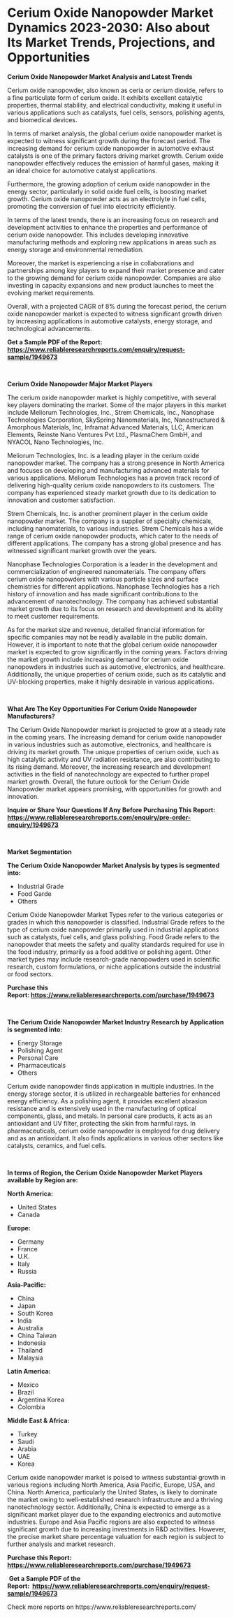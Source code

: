 <p><h1>Cerium Oxide Nanopowder Market Dynamics 2023-2030: Also about Its Market Trends, Projections, and Opportunities</h1></p><p><strong>Cerium Oxide Nanopowder Market Analysis and Latest Trends</strong></p>
<p><p>Cerium oxide nanopowder, also known as ceria or cerium dioxide, refers to a fine particulate form of cerium oxide. It exhibits excellent catalytic properties, thermal stability, and electrical conductivity, making it useful in various applications such as catalysts, fuel cells, sensors, polishing agents, and biomedical devices.</p><p>In terms of market analysis, the global cerium oxide nanopowder market is expected to witness significant growth during the forecast period. The increasing demand for cerium oxide nanopowder in automotive exhaust catalysts is one of the primary factors driving market growth. Cerium oxide nanopowder effectively reduces the emission of harmful gases, making it an ideal choice for automotive catalyst applications.</p><p>Furthermore, the growing adoption of cerium oxide nanopowder in the energy sector, particularly in solid oxide fuel cells, is boosting market growth. Cerium oxide nanopowder acts as an electrolyte in fuel cells, promoting the conversion of fuel into electricity efficiently.</p><p>In terms of the latest trends, there is an increasing focus on research and development activities to enhance the properties and performance of cerium oxide nanopowder. This includes developing innovative manufacturing methods and exploring new applications in areas such as energy storage and environmental remediation.</p><p>Moreover, the market is experiencing a rise in collaborations and partnerships among key players to expand their market presence and cater to the growing demand for cerium oxide nanopowder. Companies are also investing in capacity expansions and new product launches to meet the evolving market requirements.</p><p>Overall, with a projected CAGR of 8% during the forecast period, the cerium oxide nanopowder market is expected to witness significant growth driven by increasing applications in automotive catalysts, energy storage, and technological advancements.</p></p>
<p><strong>Get a Sample PDF of the Report:&nbsp; <a href="https://www.reliableresearchreports.com/enquiry/request-sample/1949673">https://www.reliableresearchreports.com/enquiry/request-sample/1949673</a></strong></p>
<p>&nbsp;</p>
<p><strong>Cerium Oxide Nanopowder Major Market Players</strong></p>
<p><p>The cerium oxide nanopowder market is highly competitive, with several key players dominating the market. Some of the major players in this market include Meliorum Technologies, Inc., Strem Chemicals, Inc., Nanophase Technologies Corporation, SkySpring Nanomaterials, Inc, Nanostructured & Amorphous Materials, Inc, Inframat Advanced Materials, LLC, American Elements, Reinste Nano Ventures Pvt Ltd., PlasmaChem GmbH, and NYACOL Nano Technologies, Inc. </p><p>Meliorum Technologies, Inc. is a leading player in the cerium oxide nanopowder market. The company has a strong presence in North America and focuses on developing and manufacturing advanced materials for various applications. Meliorum Technologies has a proven track record of delivering high-quality cerium oxide nanopowders to its customers. The company has experienced steady market growth due to its dedication to innovation and customer satisfaction.</p><p>Strem Chemicals, Inc. is another prominent player in the cerium oxide nanopowder market. The company is a supplier of specialty chemicals, including nanomaterials, to various industries. Strem Chemicals has a wide range of cerium oxide nanopowder products, which cater to the needs of different applications. The company has a strong global presence and has witnessed significant market growth over the years.</p><p>Nanophase Technologies Corporation is a leader in the development and commercialization of engineered nanomaterials. The company offers cerium oxide nanopowders with various particle sizes and surface chemistries for different applications. Nanophase Technologies has a rich history of innovation and has made significant contributions to the advancement of nanotechnology. The company has achieved substantial market growth due to its focus on research and development and its ability to meet customer requirements.</p><p>As for the market size and revenue, detailed financial information for specific companies may not be readily available in the public domain. However, it is important to note that the global cerium oxide nanopowder market is expected to grow significantly in the coming years. Factors driving the market growth include increasing demand for cerium oxide nanopowders in industries such as automotive, electronics, and healthcare. Additionally, the unique properties of cerium oxide, such as its catalytic and UV-blocking properties, make it highly desirable in various applications.</p></p>
<p>&nbsp;</p>
<p><strong>What Are The Key Opportunities For Cerium Oxide Nanopowder Manufacturers?</strong></p>
<p><p>The Cerium Oxide Nanopowder market is projected to grow at a steady rate in the coming years. The increasing demand for cerium oxide nanopowder in various industries such as automotive, electronics, and healthcare is driving its market growth. The unique properties of cerium oxide, such as high catalytic activity and UV radiation resistance, are also contributing to its rising demand. Moreover, the increasing research and development activities in the field of nanotechnology are expected to further propel market growth. Overall, the future outlook for the Cerium Oxide Nanopowder market appears promising, with opportunities for growth and innovation.</p></p>
<p><strong>Inquire or Share Your Questions If Any Before Purchasing This Report: <a href="https://www.reliableresearchreports.com/enquiry/pre-order-enquiry/1949673">https://www.reliableresearchreports.com/enquiry/pre-order-enquiry/1949673</a></strong></p>
<p>&nbsp;</p>
<p><strong>Market Segmentation</strong></p>
<p><strong>The Cerium Oxide Nanopowder Market Analysis by types is segmented into:</strong></p>
<p><ul><li>Industrial Grade</li><li>Food Garde</li><li>Others</li></ul></p>
<p><p>Cerium Oxide Nanopowder Market Types refer to the various categories or grades in which this nanopowder is classified. Industrial Grade refers to the type of cerium oxide nanopowder primarily used in industrial applications such as catalysts, fuel cells, and glass polishing. Food Grade refers to the nanopowder that meets the safety and quality standards required for use in the food industry, primarily as a food additive or polishing agent. Other market types may include research-grade nanopowders used in scientific research, custom formulations, or niche applications outside the industrial or food sectors.</p></p>
<p><strong>Purchase this Report:&nbsp;<a href="https://www.reliableresearchreports.com/purchase/1949673">https://www.reliableresearchreports.com/purchase/1949673</a></strong></p>
<p>&nbsp;</p>
<p><strong>The Cerium Oxide Nanopowder Market Industry Research by Application is segmented into:</strong></p>
<p><ul><li>Energy Storage</li><li>Polishing Agent</li><li>Personal Care</li><li>Pharmaceuticals</li><li>Others</li></ul></p>
<p><p>Cerium oxide nanopowder finds application in multiple industries. In the energy storage sector, it is utilized in rechargeable batteries for enhanced energy efficiency. As a polishing agent, it provides excellent abrasion resistance and is extensively used in the manufacturing of optical components, glass, and metals. In personal care products, it acts as an antioxidant and UV filter, protecting the skin from harmful rays. In pharmaceuticals, cerium oxide nanopowder is employed for drug delivery and as an antioxidant. It also finds applications in various other sectors like catalysts, ceramics, and fuel cells.</p></p>
<p>&nbsp;</p>
<p><strong>In terms of Region, the Cerium Oxide Nanopowder Market Players available by Region are:</strong></p>
<p>
    <p> <strong> North America: </strong>
        <ul>
            <li>United States</li>
            <li>Canada</li>
        </ul>
        </p> 
    <p> <strong> Europe: </strong>
        <ul>
            <li>Germany</li>
            <li>France</li>
            <li>U.K.</li>
            <li>Italy</li>
            <li>Russia</li>
        </ul>
        </p> 
    <p> <strong> Asia-Pacific: </strong>
        <ul>
            <li>China</li>
            <li>Japan</li>
            <li>South Korea</li>
            <li>India</li>
            <li>Australia</li>
            <li>China Taiwan</li>
            <li>Indonesia</li>
            <li>Thailand</li>
            <li>Malaysia</li>
        </ul>
        </p> 
    <p> <strong> Latin America: </strong>
        <ul>
            <li>Mexico</li>
            <li>Brazil</li>
            <li>Argentina Korea</li>
            <li>Colombia</li>
        </ul>
        </p> 
    <p> <strong> Middle East & Africa: </strong>
        <ul>
            <li>Turkey</li>
            <li>Saudi</li>
            <li>Arabia</li>
            <li>UAE</li>
            <li>Korea</li>
        </ul>
    </p>
    </p>
<p><p>Cerium oxide nanopowder market is poised to witness substantial growth in various regions including North America, Asia Pacific, Europe, USA, and China. North America, particularly the United States, is likely to dominate the market owing to well-established research infrastructure and a thriving nanotechnology sector. Additionally, China is expected to emerge as a significant market player due to the expanding electronics and automotive industries. Europe and Asia Pacific regions are also expected to witness significant growth due to increasing investments in R&D activities. However, the precise market share percentage valuation for each region is subject to further analysis and market research.</p></p>
<p><strong>Purchase this Report: <a href="https://www.reliableresearchreports.com/purchase/1949673">https://www.reliableresearchreports.com/purchase/1949673</a></strong></p>
<p>&nbsp;<strong>Get a Sample PDF of the Report:&nbsp;&nbsp;<a href="https://www.reliableresearchreports.com/enquiry/request-sample/1949673">https://www.reliableresearchreports.com/enquiry/request-sample/1949673</a></strong></p>
<p><strong></strong></p>
<p>Check more reports on https://www.reliableresearchreports.com/</p>